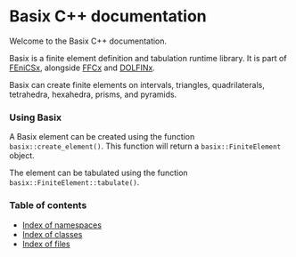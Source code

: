 # Basix C++ documentation

Welcome to the Basix C++ documentation.

Basix is a finite element definition and tabulation runtime library.
It is part of [FEniCSx](https://docs.fenicsproject.org),
alongside [FFCx](https://docs.fenicsproject.org/ffcx) and [DOLFINx](https://docs.fenicsproject.org/dolfinx/cpp).

Basix can create finite elements on intervals, triangles, quadrilaterals, tetrahedra, hexahedra, prisms, and pyramids.

### Using Basix
A Basix element can be created using the function `basix::create_element()`.
This function will return a `basix::FiniteElement` object.

The element can be tabulated using the function `basix::FiniteElement::tabulate()`.

### Table of contents
- [Index of namespaces](namespaces.html)
- [Index of classes](annotated.html)
- [Index of files](files.html)
